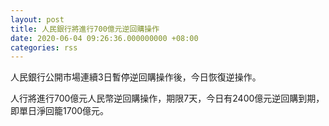 ```yaml
---
layout: post
title: 人民銀行將進行700億元逆回購操作
date: 2020-06-04 09:26:36.000000000 +08:00
categories: rss
---
```


人民銀行公開市場連續3日暫停逆回購操作後，今日恢復逆操作。

人行將進行700億元人民幣逆回購操作，期限7天，今日有2400億元逆回購到期，即單日淨回籠1700億元。
